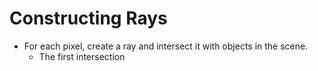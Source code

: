 
# Constructing Rays
* For each pixel, create a ray and intersect it with objects in the scene.
	* The first intersection 
